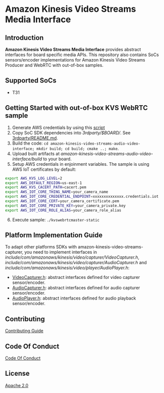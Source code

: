 # Amazon Kinesis Video Streams Media Interface

## Introduction

**Amazon Kinesis Video Streams Media Interface** provides abstract interfaces for board specific media APIs. This repository also contains SoCs sensors/encoder implementations for Amazon Kinesis Video Streams Producer and WebRTC with out-of-box samples.

## Supported SoCs

- T31

## Getting Started with out-of-box KVS WebRTC sample

1. Generate AWS credentials by using this [script](https://github.com/awslabs/amazon-kinesis-video-streams-webrtc-sdk-c/blob/master/scripts/generate-iot-credential.sh)
2. Copy SoC SDK dependencies into *3rdparty/$BOARD/*. See [3rdparty/README.md](3rdparty/README.md).
3. Build the code: `cd amazon-kinesis-video-streams-audio-video-interface; mkdir build; cd build; cmake ..; make`.
4. Upload built artifacts at *amazon-kinesis-video-streams-audio-video-interface/build* to your board.
5. Setup AWS credentials in enjoinment variables. The sample is using AWS IoT certificates by default:

```bash
export AWS_KVS_LOG_LEVEL=2
export AWS_DEFAULT_REGION=us-east-1
export AWS_KVS_CACERT_PATH=cacert.pem
export AWS_IOT_CORE_THING_NAME=your_camera_name
export AWS_IOT_CORE_CREDENTIAL_ENDPOINT=xxxxxxxxxxxxxx.credentials.iot.us-east-1.amazonaws.com
export AWS_IOT_CORE_CERT=your_camera_certificate.pem
export AWS_IOT_CORE_PRIVATE_KEY=your_camera_private.key
export AWS_IOT_CORE_ROLE_ALIAS=your_camera_role_alias
```

6. Execute sample: `./kvswebrtcmaster-static`

## Platform Implementation Guide

To adapt other platforms SDKs with amazon-kinesis-video-streams-capturer, you need to implement interfaces in *include/com/amazonaws/kinesis/video/capturer/VideoCapturer.h*, *include/com/amazonaws/kinesis/video/capturer/AudioCapturer.h* and *include/com/amazonaws/kinesis/video/player/AudioPlayer.h*:

- [VideoCapturer.h](include/com/amazonaws/kinesis/video/capturer/VideoCapturer.h): abstract interfaces defined for video capturer sensor/encoder.
- [AudioCapturer.h](include/com/amazonaws/kinesis/video/capturer/AudioCapturer.h): abstract interfaces defined for audio capturer sensor/encoder.
- [AudioPlayer.h](include/com/amazonaws/kinesis/video/player/AudioPlayer.h): abstract interfaces defined for audio playback sensor/encoder.

## Contributing

[Contributing Guide](CONTRIBUTING.md)

## Code Of Conduct

[Code Of Conduct](CODE_OF_CONDUCT.md)

## License

[Apache 2.0](LICENSE)

